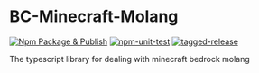 # BC-Minecraft-Molang

[![Npm Package & Publish](https://github.com/Blockception/BC-Minecraft-Molang/actions/workflows/npm-publish.yml/badge.svg)](https://github.com/Blockception/BC-Minecraft-Molang/actions/workflows/npm-publish.yml)
[![npm-unit-test](https://github.com/Blockception/BC-Minecraft-Molang/actions/workflows/npm-test.yml/badge.svg)](https://github.com/Blockception/BC-Minecraft-Molang/actions/workflows/npm-test.yml)
[![tagged-release](https://github.com/Blockception/BC-Minecraft-Molang/actions/workflows/tagged-release.yml/badge.svg)](https://github.com/Blockception/BC-Minecraft-Molang/actions/workflows/tagged-release.yml)

The typescript library for dealing with minecraft bedrock molang
